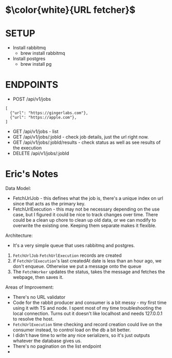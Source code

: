 # $\color{white}{URL fetcher}$

# SETUP

* Install rabbitmq
  * brew install rabbitmq
* Install postgres
  * brew install pg

# ENDPOINTS

* POST /api/v1/jobs
```
[
  {"url": "https://gingerlabs.com"},
  {"url": "https://apple.com"},
]
```
* GET /api/v1/jobs - list
* GET /api/v1/jobs/:jobId - check job details, just the url right now.
* GET /api/v1/jobs/:jobId/results - check status as well as see results of the execution
* DELETE /api/v1/jobs/:jobId


# Eric's Notes
Data Model:
* FetchUrlJob - this defines what the job is, there's a unique index on url since that acts as the primary key.
* FetchUrlExecution - this may not be necessary depending on the use case, but I figured it could be nice to track changes over time. There could be a clean up chore to clean up old data, or we can modify to overwrite the existing one. Keeping them separate makes it flexible.

Architecture:
* It's a very simple queue that uses rabbitmq and postgres.
1. `FetchUrlJob` `FetchUrlExecution` records are created
2. if `FetchUrlExecution`'s last createdAt date is less than an hour ago, we don't enqueue. Otherwise we put a message onto the queue
3. The `FetchWorker` updates the status, takes the message and fetches the webpage, then saves it.

Areas of Improvement:
* There's no URL validator
* Code for the rabbit producer and consumer is a bit messy - my first time using it with TS and node. I spent most of my time troubleshooting the local connection. Turns out it doesn't like localhost and needs 127.0.0.1 to resolve the host.
* `FetchUrlExecution` time checking and record creation could live on the consumer instead, to control load on the db a bit better.
* I didn't have time to write any nice serializers, so it's just outputs whatever the database gives us.
* There's no pagination on the list endpoint
* 